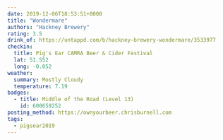```yaml
---
date: 2019-12-06T18:53:51+0000
title: "Wondermare"
authors: "Hackney Brewery"
rating: 3.5
drink_of: https://untappd.com/b/hackney-brewery-wondermare/3533977
checkin:
  title: Pig's Ear CAMRA Beer & Cider Festival
  lat: 51.552
  long: -0.052
weather:
  summary: Mostly Cloudy
  temperature: 7.19
badges:
  - title: Middle of the Road (Level 13)
    id: 600659252
posting_method: https://ownyourbeer.chrisburnell.com
tags:
  - pigsear2019
---
```

